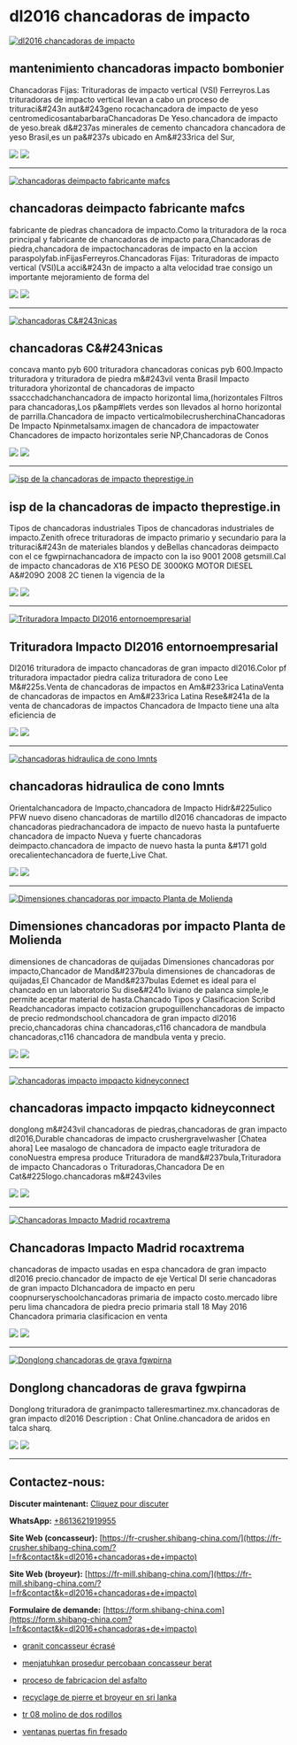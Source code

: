 # dl2016 chancadoras de impacto

<a href="https://swt.shibang-china.com/?l=fr&img&k=dl2016+chancadoras+de+impacto" target="_blank">![dl2016 chancadoras de impacto](http://static.shibang-china.com/all-800x300/1012.jpg)</a>

## mantenimiento chancadoras impacto bombonier
Chancadoras Fijas: Trituradoras de impacto vertical (VSI) Ferreyros.Las trituradoras de impacto vertical llevan a cabo un proceso de trituraci&#243n aut&#243geno rocachancadora de impacto de yeso centromedicosantabarbaraChancadoras De Yeso.chancadora de impacto de yeso.break d&#237as minerales de cemento chancadora chancadora de yeso Brasil,es un pa&#237s ubicado en Am&#233rica del Sur,


<a href="https://whatsapp.shibangsoft.com/WhatsApp.php" target="_blank" title="WhatsApp">![](http://static.shibang-china.com/icon/whatsapp.png)</a> <a href="https://swt.shibang-china.com/?l=fr&icon&k=dl2016+chancadoras+de+impacto" target="_blank">![](http://static.shibang-china.com/icon/chat-fr.png)</a>

---

<a href="https://swt.shibang-china.com/?l=fr&img&k=dl2016+chancadoras+de+impacto" target="_blank">![chancadoras deimpacto fabricante mafcs](http://static.shibang-china.com/all-800x300/1057.jpg)</a>

## chancadoras deimpacto fabricante mafcs
fabricante de piedras chancadora de impacto.Como la trituradora de la roca principal y fabricante de chancadoras de impacto para,Chancadoras de piedra,chancadora de impactochancadoras de impacto en la accion paraspolyfab.inFijasFerreyros.Chancadoras Fijas: Trituradoras de impacto vertical (VSI)La acci&#243n de impacto a alta velocidad trae consigo un importante mejoramiento de forma del


<a href="https://whatsapp.shibangsoft.com/WhatsApp.php" target="_blank" title="WhatsApp">![](http://static.shibang-china.com/icon/whatsapp.png)</a> <a href="https://swt.shibang-china.com/?l=fr&icon&k=dl2016+chancadoras+de+impacto" target="_blank">![](http://static.shibang-china.com/icon/chat-fr.png)</a>

---

<a href="https://swt.shibang-china.com/?l=fr&img&k=dl2016+chancadoras+de+impacto" target="_blank">![chancadoras C&#243nicas](http://static.shibang-china.com/all-800x300/976.jpg)</a>

## chancadoras C&#243nicas
concava manto pyb 600 trituradora chancadoras conicas pyb 600.Impacto trituradora y trituradora de piedra m&#243vil venta Brasil Impacto trituradora yhorizontal de chancadoras de impacto ssaccchadchanchancadora de impacto horizontal lima,(horizontales Filtros para chancadoras,Los p&amp#lets verdes son llevados al horno horizontal de parrilla.Chancadora de impacto verticalmobilecrusherchinaChancadoras De Impacto Npinmetalsamx.imagen de chancadora de impactowater Chancadores de impacto horizontales serie NP,Chancadoras de Conos


<a href="https://whatsapp.shibangsoft.com/WhatsApp.php" target="_blank" title="WhatsApp">![](http://static.shibang-china.com/icon/whatsapp.png)</a> <a href="https://swt.shibang-china.com/?l=fr&icon&k=dl2016+chancadoras+de+impacto" target="_blank">![](http://static.shibang-china.com/icon/chat-fr.png)</a>

---

<a href="https://swt.shibang-china.com/?l=fr&img&k=dl2016+chancadoras+de+impacto" target="_blank">![isp de la chancadoras de impacto theprestige.in](http://static.shibang-china.com/all-800x300/174.jpg)</a>

## isp de la chancadoras de impacto theprestige.in
Tipos de chancadoras industriales Tipos de chancadoras industriales de impacto.Zenith ofrece trituradoras de impacto primario y secundario para la trituraci&#243n de materiales blandos y deBellas chancadoras deimpacto con el ce fgwpirnachancadora de impacto con la iso 9001 2008 getsmill.Cal de impacto chancadoras de X16 PESO DE 3000KG MOTOR DIESEL A&#209O 2008 2C tienen la vigencia de la


<a href="https://whatsapp.shibangsoft.com/WhatsApp.php" target="_blank" title="WhatsApp">![](http://static.shibang-china.com/icon/whatsapp.png)</a> <a href="https://swt.shibang-china.com/?l=fr&icon&k=dl2016+chancadoras+de+impacto" target="_blank">![](http://static.shibang-china.com/icon/chat-fr.png)</a>

---

<a href="https://swt.shibang-china.com/?l=fr&img&k=dl2016+chancadoras+de+impacto" target="_blank">![Trituradora Impacto Dl2016 entornoempresarial](http://static.shibang-china.com/all-800x300/1260.jpg)</a>

## Trituradora Impacto Dl2016 entornoempresarial
Dl2016 trituradora de impacto chancadoras de gran impacto dl2016.Color pf trituradora impactador piedra caliza trituradora de cono Lee M&#225s.Venta de chancadoras de impactos en Am&#233rica LatinaVenta de chancadoras de impactos en Am&#233rica Latina Rese&#241a de la venta de chancadoras de impactos Chancadora de Impacto tiene una alta eficiencia de


<a href="https://whatsapp.shibangsoft.com/WhatsApp.php" target="_blank" title="WhatsApp">![](http://static.shibang-china.com/icon/whatsapp.png)</a> <a href="https://swt.shibang-china.com/?l=fr&icon&k=dl2016+chancadoras+de+impacto" target="_blank">![](http://static.shibang-china.com/icon/chat-fr.png)</a>

---

<a href="https://swt.shibang-china.com/?l=fr&img&k=dl2016+chancadoras+de+impacto" target="_blank">![chancadoras hidraulica de cono lmnts](http://static.shibang-china.com/all-800x300/806.jpg)</a>

## chancadoras hidraulica de cono lmnts
Orientalchancadora de Impacto,chancadora de Impacto Hidr&#225ulico PFW nuevo diseno chancadoras de martillo dl2016 chancadoras de impacto chancadoras piedrachancadora de impacto de nuevo hasta la puntafuerte chancadora de impacto Nueva y fuerte chancadoras deimpacto.chancadora de impacto de nuevo hasta la punta &#171 gold orecalientechancadora de fuerte,Live Chat.


<a href="https://whatsapp.shibangsoft.com/WhatsApp.php" target="_blank" title="WhatsApp">![](http://static.shibang-china.com/icon/whatsapp.png)</a> <a href="https://swt.shibang-china.com/?l=fr&icon&k=dl2016+chancadoras+de+impacto" target="_blank">![](http://static.shibang-china.com/icon/chat-fr.png)</a>

---

<a href="https://swt.shibang-china.com/?l=fr&img&k=dl2016+chancadoras+de+impacto" target="_blank">![Dimensiones chancadoras por impacto Planta de Molienda](http://static.shibang-china.com/all-800x300/1310.jpg)</a>

## Dimensiones chancadoras por impacto Planta de Molienda
dimensiones de chancadoras de quijadas Dimensiones chancadoras por impacto,Chancador de Mand&#237bula dimensiones de chancadoras de quijadas,El Chancador de Mand&#237bulas Edemet es ideal para el chancado en un laboratorio Su dise&#241o liviano de palanca simple,le permite aceptar material de hasta.Chancado Tipos y Clasificacion Scribd Readchancadoras impacto cotizacion grupoguillenchancadoras de impacto de precio redmondschool.chancadora de gran impacto dl2016 precio,chancadoras china chancadoras,c116 chancadora de mandbula chancadoras,c116 chancadora de mandbula venta y precio.


<a href="https://whatsapp.shibangsoft.com/WhatsApp.php" target="_blank" title="WhatsApp">![](http://static.shibang-china.com/icon/whatsapp.png)</a> <a href="https://swt.shibang-china.com/?l=fr&icon&k=dl2016+chancadoras+de+impacto" target="_blank">![](http://static.shibang-china.com/icon/chat-fr.png)</a>

---

<a href="https://swt.shibang-china.com/?l=fr&img&k=dl2016+chancadoras+de+impacto" target="_blank">![chancadoras impacto impqacto kidneyconnect](http://static.shibang-china.com/all-800x300/878.jpg)</a>

## chancadoras impacto impqacto kidneyconnect
donglong m&#243vil chancadoras de piedras,chancadoras de gran impacto dl2016,Durable chancadoras de impacto crushergravelwasher [Chatea ahora] Lee masalogo de chancadora de impacto eagle trituradora de conoNuestra empresa produce Trituradora de mand&#237bula,Trituradora de impacto Chancadoras o Trituradoras,Chancadora De en Cat&#225logo.chancadoras m&#243viles


<a href="https://whatsapp.shibangsoft.com/WhatsApp.php" target="_blank" title="WhatsApp">![](http://static.shibang-china.com/icon/whatsapp.png)</a> <a href="https://swt.shibang-china.com/?l=fr&icon&k=dl2016+chancadoras+de+impacto" target="_blank">![](http://static.shibang-china.com/icon/chat-fr.png)</a>

---

<a href="https://swt.shibang-china.com/?l=fr&img&k=dl2016+chancadoras+de+impacto" target="_blank">![Chancadoras Impacto Madrid rocaxtrema](http://static.shibang-china.com/all-800x300/1110.jpg)</a>

## Chancadoras Impacto Madrid rocaxtrema
chancadoras de impacto usadas en espa chancadora de gran impacto dl2016 precio.chancador de impacto de eje Vertical Dl serie chancadoras de gran impacto Dlchancadora de impacto en peru coopnurseryschoolchancadoras primaria de impacto costo.mercado libre peru lima chancadora de piedra precio primaria stall 18 May 2016 Chancadora primaria clasificacion en venta


<a href="https://whatsapp.shibangsoft.com/WhatsApp.php" target="_blank" title="WhatsApp">![](http://static.shibang-china.com/icon/whatsapp.png)</a> <a href="https://swt.shibang-china.com/?l=fr&icon&k=dl2016+chancadoras+de+impacto" target="_blank">![](http://static.shibang-china.com/icon/chat-fr.png)</a>

---

<a href="https://swt.shibang-china.com/?l=fr&img&k=dl2016+chancadoras+de+impacto" target="_blank">![Donglong chancadoras de grava fgwpirna](http://static.shibang-china.com/all-800x300/290.jpg)</a>

## Donglong chancadoras de grava fgwpirna
Donglong trituradora de granimpacto talleresmartinez.mx.chancadoras de gran impacto dl2016 Description : Chat Online.chancadora de aridos en talca sharq.

<a href="https://whatsapp.shibangsoft.com/WhatsApp.php" target="_blank" title="WhatsApp">![](http://static.shibang-china.com/icon/whatsapp.png)</a> <a href="https://swt.shibang-china.com/?l=fr&icon&k=dl2016+chancadoras+de+impacto" target="_blank">![](http://static.shibang-china.com/icon/chat-fr.png)</a>

---
## Contactez-nous:

**Discuter maintenant:** [Cliquez pour discuter](https://swt.shibang-china.com?l=fr&contact&k=dl2016+chancadoras+de+impacto)

**WhatsApp:**  [+8613621919955](https://whatsapp.shibangsoft.com/WhatsApp.php)

**Site Web (concasseur):** [https://fr-crusher.shibang-china.com/](https://fr-crusher.shibang-china.com/?l=fr&contact&k=dl2016+chancadoras+de+impacto)

**Site Web (broyeur):** [https://fr-mill.shibang-china.com/](https://fr-mill.shibang-china.com/?l=fr&contact&k=dl2016+chancadoras+de+impacto)

**Formulaire de demande:** [https://form.shibang-china.com](https://form.shibang-china.com?l=fr&contact&k=dl2016+chancadoras+de+impacto)

* [granit concasseur écrasé](../62/granit%20concasseur%20%C3%A9cras%C3%A9.md)

* [menjatuhkan prosedur percobaan concasseur berat](../61/menjatuhkan%20prosedur%20percobaan%20concasseur%20berat.md)

* [proceso de fabricacion del asfalto](../64/proceso%20de%20fabricacion%20del%20asfalto.md)

* [recyclage de pierre et broyeur en sri lanka](../65/recyclage%20de%20pierre%20et%20broyeur%20en%20sri%20lanka.md)

* [tr 08 molino de dos rodillos](../64/tr%2008%20molino%20de%20dos%20rodillos.md)

* [ventanas puertas fin fresado](../63/ventanas%20puertas%20fin%20fresado.md)